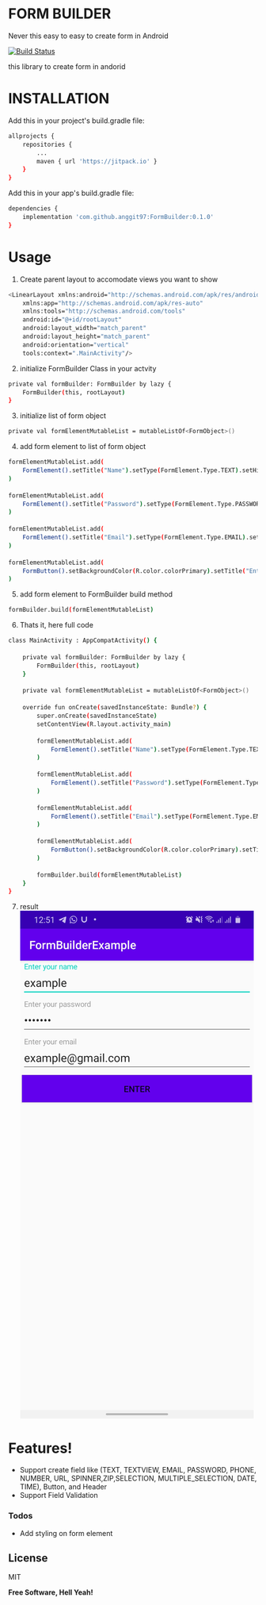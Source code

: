# FORM BUILDER
Never this easy to easy to create form in Android

[![Build Status](https://travis-ci.org/joemccann/dillinger.svg?branch=master)](https://travis-ci.org/joemccann/dillinger)

this library to create form in andorid

# INSTALLATION
Add this in your project's build.gradle file:
```sh
allprojects {
	repositories {
		...
		maven { url 'https://jitpack.io' }
	}
}
```

Add this in your app's build.gradle file:
```sh
dependencies {
    implementation 'com.github.anggit97:FormBuilder:0.1.0'
}
```

# Usage
1. Create parent layout to accomodate views you want to show
```sh
<LinearLayout xmlns:android="http://schemas.android.com/apk/res/android"
    xmlns:app="http://schemas.android.com/apk/res-auto"
    xmlns:tools="http://schemas.android.com/tools"
    android:id="@+id/rootLayout"
    android:layout_width="match_parent"
    android:layout_height="match_parent"
    android:orientation="vertical"
    tools:context=".MainActivity"/>
```
2. initialize FormBuilder Class in your actvity
```sh
private val formBuilder: FormBuilder by lazy {
    FormBuilder(this, rootLayout)
}
```
3. initialize list of form object
```sh
private val formElementMutableList = mutableListOf<FormObject>()
```
4. add form element to list of form object
```sh
formElementMutableList.add(
    FormElement().setTitle("Name").setType(FormElement.Type.TEXT).setHint("Enter your name")
)

formElementMutableList.add(
    FormElement().setTitle("Password").setType(FormElement.Type.PASSWORD).setHint("Enter your password")
)

formElementMutableList.add(
    FormElement().setTitle("Email").setType(FormElement.Type.EMAIL).setHint("Enter your email")
)

formElementMutableList.add(
    FormButton().setBackgroundColor(R.color.colorPrimary).setTitle("Enter")
)

```
5. add form element to FormBuilder build method
```sh
formBuilder.build(formElementMutableList)
```
6. Thats it, here full code
```sh
class MainActivity : AppCompatActivity() {

    private val formBuilder: FormBuilder by lazy {
        FormBuilder(this, rootLayout)
    }

    private val formElementMutableList = mutableListOf<FormObject>()

    override fun onCreate(savedInstanceState: Bundle?) {
        super.onCreate(savedInstanceState)
        setContentView(R.layout.activity_main)

        formElementMutableList.add(
            FormElement().setTitle("Name").setType(FormElement.Type.TEXT).setHint("Enter your name")
        )

        formElementMutableList.add(
            FormElement().setTitle("Password").setType(FormElement.Type.PASSWORD).setHint("Enter your password")
        )

        formElementMutableList.add(
            FormElement().setTitle("Email").setType(FormElement.Type.EMAIL).setHint("Enter your email")
        )

        formElementMutableList.add(
            FormButton().setBackgroundColor(R.color.colorPrimary).setTitle("Enter")
        )

        formBuilder.build(formElementMutableList)
    }
}
```
7. result
![Result 1](https://github.com/anggit97/FormBuilder/blob/master/screenshot/result1.jpg)

# Features!

  - Support create field like (TEXT, TEXTVIEW, EMAIL, PASSWORD, PHONE, NUMBER, URL, SPINNER,ZIP,SELECTION, MULTIPLE_SELECTION, DATE, TIME), Button, and Header
  - Support Field Validation

### Todos

 - Add styling on form element

License
----

MIT


**Free Software, Hell Yeah!**

[//]: # (These are reference links used in the body of this note and get stripped out when the markdown processor does its job. There is no need to format nicely because it shouldn't be seen. Thanks SO - http://stackoverflow.com/questions/4823468/store-comments-in-markdown-syntax)


   [dill]: <https://github.com/joemccann/dillinger>
   [git-repo-url]: <https://github.com/joemccann/dillinger.git>
   [john gruber]: <http://daringfireball.net>
   [df1]: <http://daringfireball.net/projects/markdown/>
   [markdown-it]: <https://github.com/markdown-it/markdown-it>
   [Ace Editor]: <http://ace.ajax.org>
   [node.js]: <http://nodejs.org>
   [Twitter Bootstrap]: <http://twitter.github.com/bootstrap/>
   [jQuery]: <http://jquery.com>
   [@tjholowaychuk]: <http://twitter.com/tjholowaychuk>
   [express]: <http://expressjs.com>
   [AngularJS]: <http://angularjs.org>
   [Gulp]: <http://gulpjs.com>

   [PlDb]: <https://github.com/joemccann/dillinger/tree/master/plugins/dropbox/README.md>
   [PlGh]: <https://github.com/joemccann/dillinger/tree/master/plugins/github/README.md>
   [PlGd]: <https://github.com/joemccann/dillinger/tree/master/plugins/googledrive/README.md>
   [PlOd]: <https://github.com/joemccann/dillinger/tree/master/plugins/onedrive/README.md>
   [PlMe]: <https://github.com/joemccann/dillinger/tree/master/plugins/medium/README.md>
   [PlGa]: <https://github.com/RahulHP/dillinger/blob/master/plugins/googleanalytics/README.md>
